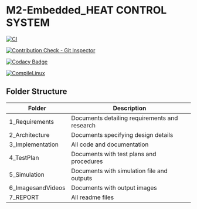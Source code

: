 # M2-Embedded_HEAT CONTROL SYSTEM


[![CI](https://github.com/SRVN6/M2-Embedded_HEAT_CONTROL_SYSTEM/actions/workflows/main.yml/badge.svg)](https://github.com/SRVN6/M2-Embedded_HEAT_CONTROL_SYSTEM/actions/workflows/main.yml)

[![Contribution Check - Git Inspector](https://github.com/SRVN6/M2-Embedded_HEAT_CONTROL_SYSTEM/actions/workflows/Git_inspector.yml/badge.svg)](https://github.com/SRVN6/M2-Embedded_HEAT_CONTROL_SYSTEM/actions/workflows/Git_inspector.yml)


 
  [![Codacy Badge](https://app.codacy.com/project/badge/Grade/b47d3f050c8840c38a09bb67283f2763)](https://www.codacy.com/gh/SRVN6/M2-Embedded_HEAT_CONTROL_SYSTEM/dashboard?utm_source=github.com&amp;utm_medium=referral&amp;utm_content=SRVN6/M2-Embedded_HEAT_CONTROL_SYSTEM&amp;utm_campaign=Badge_Grade)
  
  [![CompileLinux](https://github.com/SRVN6/M2-Embedded_HEAT_CONTROL_SYSTEM/actions/workflows/CompileLinux.yml/badge.svg)](https://github.com/SRVN6/M2-Embedded_HEAT_CONTROL_SYSTEM/actions/workflows/CompileLinux.yml)
  
## Folder Structure 
| Folder | Description |
| ------ | ----------- |
| 1_Requirements | Documents detailing requirements and research |
| 2_Architecture | Documents specifying design details |
| 3_Implementation | All code and documentation |
| 4_TestPlan | Documents with test plans and procedures |
| 5_Simulation | Documents with simulation file and outputs |
| 6_ImagesandVideos | Documents with output images |
| 7_REPORT | All readme files | 
